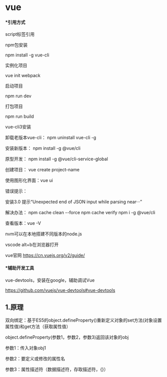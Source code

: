 # vue

#### *引用方式

script标签引用

npm包安装

npm install -g vue-cli

实例化项目

vue init webpack

启动项目

npm run dev 

打包项目

npm run build

vue-cli3安装

卸载老版本vue-cli：   npm  uninstall vue-cli -g

安装新版本：  npm install -g @vue/cli

原型开发：  npm install -g @vue/cli-service-global 

创建项目： vue create project-name

使用图形化界面：vue ui 



错误提示：

安装3.0 提示“Unexpected end of JSON input while parsing near···”

解决办法：
npm cache clean --force
npm cache verify
npm i -g @vue/cli

查看版本：vue -V

nvm可以在本地搭建不同版本的node.js

vscode alt+b在浏览器打开





vue官网 https://cn.vuejs.org/v2/guide/ 

#### *辅助开发工具

vue-devtools，安装在google，辅助调试Vue

https://github.com/vuejs/vue-devtools#vue-devtools

## 1.原理

​	双向绑定：基于ES5的object.defineProperty()重新定义对象的set方法(对象设置属性值)和get方法（获取属性值）

object.defineProperty(参数1，参数2，参数3)返回该对象的obj

参数1：传入对象obj1

参数2：要定义或修改的属性名

参数3：属性描述符（数据描述符，存取描述符，{}）